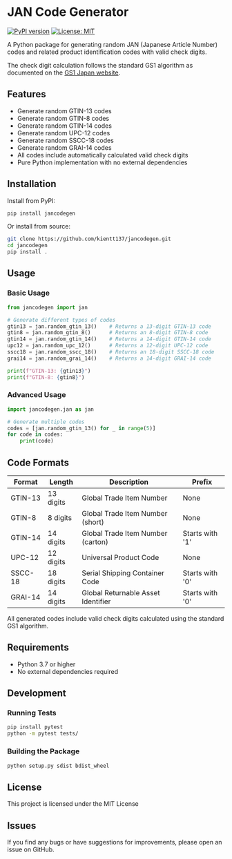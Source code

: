 # JAN Code Generator

[![PyPI version]( https://img.shields.io/badge/pypi-0.1.2-blue)](https://pypi.org/project/jancodegen/)
[![License: MIT](https://img.shields.io/badge/License-MIT-yellow.svg)](https://opensource.org/licenses/MIT)

A Python package for generating random JAN (Japanese Article Number) codes and related product identification codes with valid check digits.

The check digit calculation follows the standard GS1 algorithm as documented on the [GS1 Japan website](https://www.gs1jp.org/code/jan/check_digit.html).

## Features

- Generate random GTIN-13 codes
- Generate random GTIN-8 codes
- Generate random GTIN-14 codes
- Generate random UPC-12 codes
- Generate random SSCC-18 codes
- Generate random GRAI-14 codes
- All codes include automatically calculated valid check digits
- Pure Python implementation with no external dependencies

## Installation

Install from PyPI:

```bash
pip install jancodegen
```

Or install from source:

```bash
git clone https://github.com/kientt137/jancodegen.git
cd jancodegen
pip install .
```

## Usage

### Basic Usage

```python
from jancodegen import jan

# Generate different types of codes
gtin13 = jan.random_gtin_13()    # Returns a 13-digit GTIN-13 code
gtin8 = jan.random_gtin_8()      # Returns an 8-digit GTIN-8 code
gtin14 = jan.random_gtin_14()    # Returns a 14-digit GTIN-14 code
upc12 = jan.random_upc_12()      # Returns a 12-digit UPC-12 code
sscc18 = jan.random_sscc_18()    # Returns an 18-digit SSCC-18 code
grai14 = jan.random_grai_14()    # Returns a 14-digit GRAI-14 code

print(f"GTIN-13: {gtin13}")
print(f"GTIN-8: {gtin8}")
```

### Advanced Usage

```python
import jancodegen.jan as jan

# Generate multiple codes
codes = [jan.random_gtin_13() for _ in range(5)]
for code in codes:
    print(code)
```

## Code Formats

| Format | Length | Description | Prefix |
|--------|--------|-------------|---------|
| GTIN-13 | 13 digits | Global Trade Item Number | None |
| GTIN-8 | 8 digits | Global Trade Item Number (short) | None |
| GTIN-14 | 14 digits | Global Trade Item Number (carton) | Starts with '1' |
| UPC-12 | 12 digits | Universal Product Code | None |
| SSCC-18 | 18 digits | Serial Shipping Container Code | Starts with '0' |
| GRAI-14 | 14 digits | Global Returnable Asset Identifier | Starts with '0' |

All generated codes include valid check digits calculated using the standard GS1 algorithm.

## Requirements

- Python 3.7 or higher
- No external dependencies required

## Development

### Running Tests

```bash
pip install pytest
python -m pytest tests/
```

### Building the Package

```bash
python setup.py sdist bdist_wheel
```

## License

This project is licensed under the MIT License

## Issues

If you find any bugs or have suggestions for improvements, please open an issue on GitHub.
